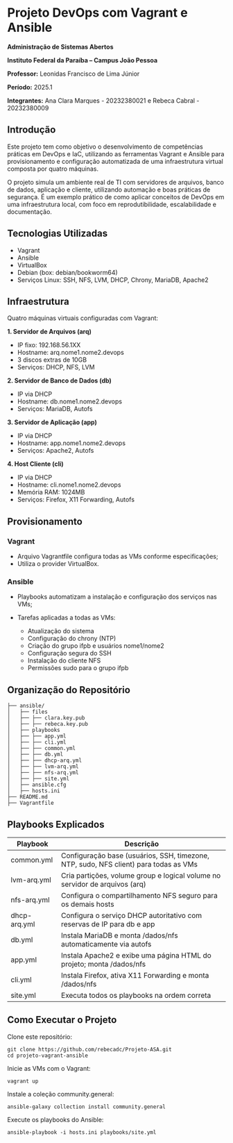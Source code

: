 # Projeto DevOps com Vagrant e Ansible

**Administração de Sistemas Abertos**

**Instituto Federal da Paraíba – Campus João Pessoa** 

**Professor:** Leonidas Francisco de Lima Júnior

**Período:** 2025.1

**Integrantes:**
Ana Clara Marques - 20232380021 e Rebeca Cabral - 20232380009


## Introdução
Este projeto tem como objetivo o desenvolvimento de competências práticas em DevOps e IaC, utilizando as ferramentas Vagrant e Ansible para provisionamento e configuração automatizada de uma infraestrutura virtual composta por quatro máquinas.

O projeto simula um ambiente real de TI com servidores de arquivos, banco de dados, aplicação e cliente, utilizando automação e boas práticas de segurança. É um exemplo prático de como aplicar conceitos de DevOps em uma infraestrutura local, com foco em reprodutibilidade, escalabilidade e documentação.

## Tecnologias Utilizadas

* Vagrant
* Ansible
* VirtualBox
* Debian (box: debian/bookworm64)
* Serviços Linux: SSH, NFS, LVM, DHCP, Chrony, MariaDB, Apache2

## Infraestrutura

Quatro máquinas virtuais configuradas com Vagrant:

**1. Servidor de Arquivos (arq)**
- IP fixo: 192.168.56.1XX
- Hostname: arq.nome1.nome2.devops
- 3 discos extras de 10GB
- Serviços: DHCP, NFS, LVM

**2. Servidor de Banco de Dados (db)**
- IP via DHCP
- Hostname: db.nome1.nome2.devops
- Serviços: MariaDB, Autofs

**3. Servidor de Aplicação (app)**
- IP via DHCP
- Hostname: app.nome1.nome2.devops
- Serviços: Apache2, Autofs

**4. Host Cliente (cli)**
- IP via DHCP
- Hostname: cli.nome1.nome2.devops
- Memória RAM: 1024MB
- Serviços: Firefox, X11 Forwarding, Autofs

## Provisionamento

### Vagrant
- Arquivo Vagrantfile configura todas as VMs conforme especificações;
- Utiliza o provider VirtualBox.

### Ansible
- Playbooks automatizam a instalação e configuração dos serviços nas VMs;

- Tarefas aplicadas a todas as VMs:
  - Atualização do sistema
  - Configuração do chrony (NTP)
  - Criação do grupo ifpb e usuários nome1/nome2
  - Configuração segura do SSH
  - Instalação do cliente NFS
  - Permissões sudo para o grupo ifpb

## Organização do Repositório

```
├── ansible/
│   ├── files
│   ├── ├── clara.key.pub
│   ├── ├── rebeca.key.pub
│   ├── playbooks
│   ├── ├── app.yml
│   ├── ├── cli.yml
│   ├── ├── common.yml
│   ├── ├── db.yml
│   ├── ├── dhcp-arq.yml
│   ├── ├── lvm-arq.yml
│   ├── ├── nfs-arq.yml
│   ├── ├── site.yml
│   ├── ansible.cfg
│   ├── hosts.ini
├── README.md
├── Vagrantfile
```

## Playbooks Explicados

| Playbook  | Descrição |
| ------------- | ------------- |
| common.yml  | Configuração base (usuários, SSH, timezone, NTP, sudo, NFS client) para todas as VMs  |
| lvm-arq.yml  | Cria partições, volume group e logical volume no servidor de arquivos (arq)  |
| nfs-arq.yml  | Configura o compartilhamento NFS seguro para os demais hosts  |
| dhcp-arq.yml  | Configura o serviço DHCP autoritativo com reservas de IP para db e app  |
| db.yml  | Instala MariaDB e monta /dados/nfs automaticamente via autofs  |
| app.yml  | Instala Apache2 e exibe uma página HTML do projeto; monta /dados/nfs  |
| cli.yml  | Instala Firefox, ativa X11 Forwarding e monta /dados/nfs  |
| site.yml  | Executa todos os playbooks na ordem correta  |


## Como Executar o Projeto

Clone este repositório:

```
git clone https://github.com/rebecadc/Projeto-ASA.git
cd projeto-vagrant-ansible
```

Inicie as VMs com o Vagrant:

```
vagrant up
```
Instale a coleção community.general:

```
ansible-galaxy collection install community.general
```

Execute os playbooks do Ansible:

```
ansible-playbook -i hosts.ini playbooks/site.yml
```
